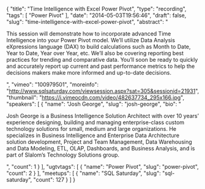 {
  "title": "Time Intelligence with Excel Power Pivot",
  "type": "recording",
  "tags": [
    "Power Pivot"
  ],
  "date": "2014-05-03T19:56:46",
  "draft": false,
  "slug": "time-intelligence-with-excel-power-pivot",
  "abstract": "<p>This session will demonstrate how to incorporate advanced Time Intelligence into your Power Pivot model. We’ll utilize Data Analysis eXpressions language (DAX) to build calculations such as Month to Date, Year to Date, Year over Year, etc. We’ll also be covering reporting best practices for trending and comparative data. You’ll soon be ready to quickly and accurately report up current and past performance metrics to help the decisions makers make more informed and up-to-date decisions.</p>",
  "vimeo": "100979501",
  "moreinfo": "http://www.sqlsaturday.com/viewsession.aspx?sat=305&sessionid=21931",
  "thumbnail": "https://i.vimeocdn.com/video/482637734_295x166.jpg",
  "speakers": [
    {
      "name": "Josh George",
      "slug": "josh-george",
      "bio": "<p>Josh George is a Business Intelligence Solution Architect with over 10 years’ experience designing, building and managing enterprise-class custom technology solutions for small, medium and large organizations. He specializes in Business Intelligence and Enterprise Data Architecture solution development, Project and Team Management, Data Warehousing and Data Modeling, ETL, OLAP, Dashboards, and Business Analysis, and is part of Slalom’s Technology Solutions group.</p>",
      "count": 1
    }
  ],
  "ugtvtags": [
    {
      "name": "Power Pivot",
      "slug": "power-pivot",
      "count": 2
    }
  ],
  "meetups": [
    {
      "name": "SQL Saturday",
      "slug": "sql-saturday",
      "count": 127
    }
  ]
}